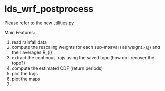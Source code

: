 # lds_wrf_postprocess

Please refer to the new utilities.py

Main Features:

1. read rainfall data
2. compute the rescaling weights for each sub-interval i as weight_{i,j} and their averages R_{i}
3. extract the continous trajs using the saved topo (how do i recover the topo?)
4. compute the estimated CDF (return periods)
5. plot the trajs
6. plot the maps
7. 
